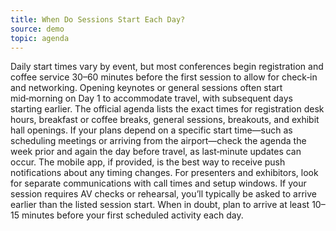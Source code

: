 ```yaml
---
title: When Do Sessions Start Each Day?
source: demo
topic: agenda
---
```


Daily start times vary by event, but most conferences begin registration and coffee service 30–60 minutes before the first session to allow for check‑in and networking. Opening keynotes or general sessions often start mid‑morning on Day 1 to accommodate travel, with subsequent days starting earlier. The official agenda lists the exact times for registration desk hours, breakfast or coffee breaks, general sessions, breakouts, and exhibit hall openings. If your plans depend on a specific start time—such as scheduling meetings or arriving from the airport—check the agenda the week prior and again the day before travel, as last‑minute updates can occur. The mobile app, if provided, is the best way to receive push notifications about any timing changes. For presenters and exhibitors, look for separate communications with call times and setup windows. If your session requires AV checks or rehearsal, you’ll typically be asked to arrive earlier than the listed session start. When in doubt, plan to arrive at least 10–15 minutes before your first scheduled activity each day.
